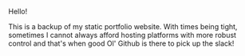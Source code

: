 Hello!

This is a backup of my static portfolio website. With times being tight, sometimes I cannot always afford hosting platforms with more robust control and that's when good Ol' Github is there to pick up the slack!
